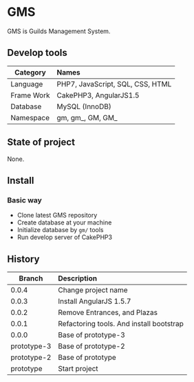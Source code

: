 # GMS

GMS is Guilds Management System.

## Develop tools

| Category       | Names                                                      |
| -------------- |:---------------------------------------------------------- |
| Language       | PHP7, JavaScript, SQL, CSS, HTML                           |
| Frame Work     | CakePHP3, AngularJS1.5                                     |
| Database       | MySQL (InnoDB)                                             |
| Namespace      | gm, gm_, GM, GM_                                           |

## State of project

None.

## Install

### Basic way

* Clone latest GMS repository
* Create database at your machine
* Initialize database by ``` gm/ ``` tools
* Run develop server of CakePHP3

## History

| Branch      | Description                                                   |
| ----------- |:------------------------------------------------------------- |
| 0.0.4       | Change project name                                           |
| 0.0.3       | Install AngularJS 1.5.7                                       | 
| 0.0.2       | Remove Entrances, and Plazas                                  |
| 0.0.1       | Refactoring tools. And install bootstrap                      |
| 0.0.0       | Base of prototype-3                                           |
| prototype-3 | Base of prototype-2                                           |
| prototype-2 | Base of prototype                                             |
| prototype   | Start project                                                 |

